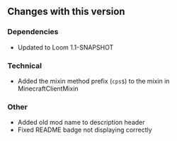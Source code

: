 ## Changes with this version
### Dependencies
- Updated to Loom 1.1-SNAPSHOT

### Technical
- Added the mixin method prefix (`cps$`) to the mixin in MinecraftClientMixin

### Other
- Added old mod name to description header
- Fixed README badge not displaying correctly